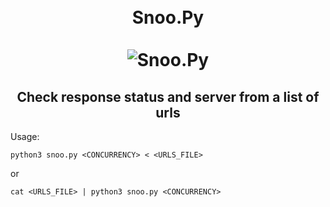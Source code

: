 <h1 align="center">
  <br>
  Snoo.Py
  <br>
  <br>
  <img src="https://i.pinimg.com/236x/2d/53/a6/2d53a685ecbe37aaf8b76fa57cfafb5b.jpg" alt="Snoo.Py"></a>
  <br>
</h1>
<h2 align="center">
Check response status and server from a list of urls
</h2>

Usage:

`python3 snoo.py <CONCURRENCY> < <URLS_FILE>`

or

`cat <URLS_FILE> | python3 snoo.py <CONCURRENCY>`